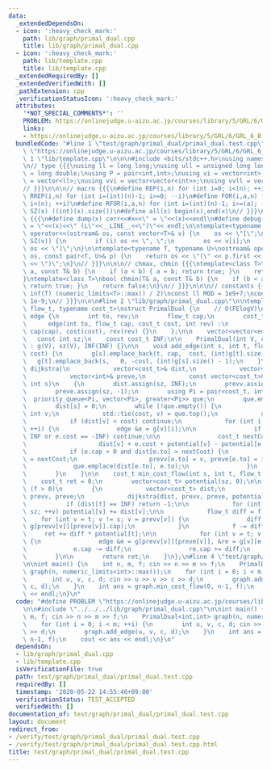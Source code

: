 ```yaml
---
data:
  _extendedDependsOn:
  - icon: ':heavy_check_mark:'
    path: lib/graph/primal_dual.cpp
    title: lib/graph/primal_dual.cpp
  - icon: ':heavy_check_mark:'
    path: lib/template.cpp
    title: lib/template.cpp
  _extendedRequiredBy: []
  _extendedVerifiedWith: []
  _pathExtension: cpp
  _verificationStatusIcon: ':heavy_check_mark:'
  attributes:
    '*NOT_SPECIAL_COMMENTS*': ''
    PROBLEM: https://onlinejudge.u-aizu.ac.jp/courses/library/5/GRL/6/GRL_6_B
    links:
    - https://onlinejudge.u-aizu.ac.jp/courses/library/5/GRL/6/GRL_6_B
  bundledCode: "#line 1 \"test/graph/primal_dual/primal_dual.test.cpp\"\n#define PROBLEM\
    \ \"https://onlinejudge.u-aizu.ac.jp/courses/library/5/GRL/6/GRL_6_B\"\n\n#line\
    \ 1 \"lib/template.cpp\"\n\n\n#include <bits/stdc++.h>\nusing namespace std;\n\
    \n// type {{{\nusing ll = long long;\nusing ull = unsigned long long;\nusing ld\
    \ = long double;\nusing P = pair<int,int>;\nusing vi = vector<int>;\nusing vll\
    \ = vector<ll>;\nusing vvi = vector<vector<int>>;\nusing vvll = vector<vector<ll>>;\n\
    // }}}\n\n\n// macro {{{\n#define REP(i,n) for (int i=0; i<(n); ++i)\n#define\
    \ RREP(i,n) for (int i=(int)(n)-1; i>=0; --i)\n#define FOR(i,a,n) for (int i=(a);\
    \ i<(n); ++i)\n#define RFOR(i,a,n) for (int i=(int)(n)-1; i>=(a); --i)\n\n#define\
    \ SZ(x) ((int)(x).size())\n#define all(x) begin(x),end(x)\n// }}}\n\n\n// debug\
    \ {{{\n#define dump(x) cerr<<#x<<\" = \"<<(x)<<endl\n#define debug(x) cerr<<#x<<\"\
    \ = \"<<(x)<<\" (L\"<<__LINE__<<\")\"<< endl;\n\ntemplate<typename T>\nostream&\
    \ operator<<(ostream& os, const vector<T>& v) {\n    os << \"[\";\n    REP (i,\
    \ SZ(v)) {\n        if (i) os << \", \";\n        os << v[i];\n    }\n    return\
    \ os << \"]\";\n}\n\ntemplate<typename T, typename U>\nostream& operator<<(ostream&\
    \ os, const pair<T, U>& p) {\n    return os << \"(\" << p.first << \" \" << p.second\
    \ << \")\";\n}\n// }}}\n\n\n// chmax, chmin {{{\ntemplate<class T>\nbool chmax(T&\
    \ a, const T& b) {\n    if (a < b) { a = b; return true; }\n    return false;\n\
    }\ntemplate<class T>\nbool chmin(T& a, const T& b) {\n    if (b < a) { a = b;\
    \ return true; }\n    return false;\n}\n// }}}\n\n\n// constants {{{\n#define\
    \ inf(T) (numeric_limits<T>::max() / 2)\nconst ll MOD = 1e9+7;\nconst ld EPS =\
    \ 1e-9;\n// }}}\n\n\n#line 2 \"lib/graph/primal_dual.cpp\"\n\ntemplate<typename\
    \ flow_t, typename cost_t>\nstruct PrimalDual {\n    // O(FElogV)\n    struct\
    \ edge {\n        int to, rev;\n        flow_t cap;\n        cost_t cost;\n  \
    \      edge(int to, flow_t cap, cost_t cost, int rev) :\n                to(to),\
    \ cap(cap), cost(cost), rev(rev) {}\n    };\n\n    vector<vector<edge>> g;\n \
    \   const int sz;\n    const cost_t INF;\n\n    PrimalDual(int V, cost_t INF)\
    \ : g(V), sz(V), INF(INF) {}\n\n    void add_edge(int s, int t, flow_t cap, cost_t\
    \ cost) {\n        g[s].emplace_back(t, cap,  cost, (int)g[t].size());\n     \
    \   g[t].emplace_back(s,   0, -cost, (int)g[s].size() - 1);\n    }\n\n    void\
    \ dijkstra(\n            vector<cost_t>& dist,\n            vector<int>& prevv,\n\
    \            vector<int>& preve,\n            const vector<cost_t>& potential,\
    \ int s)\n    {\n        dist.assign(sz, INF);\n        prevv.assign(sz, -1);\n\
    \        preve.assign(sz, -1);\n        using Pi = pair<cost_t, int>;\n      \
    \  priority_queue<Pi, vector<Pi>, greater<Pi>> que;\n        que.emplace(0, s);\n\
    \        dist[s] = 0;\n        while (!que.empty()) {\n            cost_t cost;\
    \ int v;\n            std::tie(cost, v) = que.top();\n            que.pop();\n\
    \            if (dist[v] < cost) continue;\n            for (int i = 0; i < g[v].size();\
    \ ++i) {\n                edge &e = g[v][i];\n\n                if (e.cost ==\
    \ INF or e.cost == -INF) continue;\n\n                cost_t nextCost =\n    \
    \                    dist[v] + e.cost + potential[v] - potential[e.to];\n    \
    \            if (e.cap > 0 and dist[e.to] > nextCost) {\n                    dist[e.to]\
    \ = nextCost;\n                    prevv[e.to] = v, preve[e.to] = i;\n       \
    \             que.emplace(dist[e.to], e.to);\n                }\n            }\n\
    \        }\n    }\n\n    cost_t min_cost_flow(int s, int t, flow_t f) {\n    \
    \    cost_t ret = 0;\n        vector<cost_t> potential(sz, 0);\n\n        while\
    \ (f > 0)\n        {\n            vector<cost_t> dist;\n            vector<int>\
    \ prevv, preve;\n            dijkstra(dist, prevv, preve, potential, s);\n\n \
    \           if (dist[t] == INF) return -1;\n\n            for (int v = 0; v <\
    \ sz; ++v) potential[v] += dist[v];\n\n            flow_t diff = f;\n        \
    \    for (int v = t; v != s; v = prevv[v]) {\n                diff = min(diff,\
    \ g[prevv[v]][preve[v]].cap);\n            }\n            f -= diff;\n       \
    \     ret += diff * potential[t];\n\n            for (int v = t; v != s; v = prevv[v])\
    \ {\n                edge &e = g[prevv[v]][preve[v]], &re = g[v][e.rev];\n   \
    \             e.cap -= diff;\n                re.cap += diff;\n            }\n\
    \        }\n\n        return ret;\n    }\n};\n#line 4 \"test/graph/primal_dual/primal_dual.test.cpp\"\
    \n\nint main() {\n    int n, m, f; cin >> n >> m >> f;\n    PrimalDual<int,int>\
    \ graph(n, numeric_limits<int>::max());\n    for (int i = 0; i < m; ++i) {\n \
    \       int u, v, c, d; cin >> u >> v >> c >> d;\n        graph.add_edge(u, v,\
    \ c, d);\n    }\n    int ans = graph.min_cost_flow(0, n-1, f);\n    cout << ans\
    \ << endl;\n}\n"
  code: "#define PROBLEM \"https://onlinejudge.u-aizu.ac.jp/courses/library/5/GRL/6/GRL_6_B\"\
    \n\n#include \"../../../lib/graph/primal_dual.cpp\"\n\nint main() {\n    int n,\
    \ m, f; cin >> n >> m >> f;\n    PrimalDual<int,int> graph(n, numeric_limits<int>::max());\n\
    \    for (int i = 0; i < m; ++i) {\n        int u, v, c, d; cin >> u >> v >> c\
    \ >> d;\n        graph.add_edge(u, v, c, d);\n    }\n    int ans = graph.min_cost_flow(0,\
    \ n-1, f);\n    cout << ans << endl;\n}\n"
  dependsOn:
  - lib/graph/primal_dual.cpp
  - lib/template.cpp
  isVerificationFile: true
  path: test/graph/primal_dual/primal_dual.test.cpp
  requiredBy: []
  timestamp: '2020-05-22 14:55:46+09:00'
  verificationStatus: TEST_ACCEPTED
  verifiedWith: []
documentation_of: test/graph/primal_dual/primal_dual.test.cpp
layout: document
redirect_from:
- /verify/test/graph/primal_dual/primal_dual.test.cpp
- /verify/test/graph/primal_dual/primal_dual.test.cpp.html
title: test/graph/primal_dual/primal_dual.test.cpp
---
```

